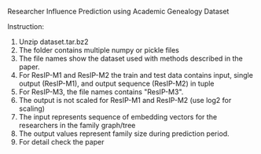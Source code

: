 Researcher Influence Prediction using Academic Genealogy Dataset

Instruction:

1. Unzip dataset.tar.bz2
2. The folder contains multiple numpy or pickle files
3. The file names show the dataset used with methods described in the paper.
4. For ResIP-M1 and ResIP-M2 the train and test data contains input, single output (ResIP-M1), and output sequence (ResIP-M2) in tuple
5. For ResIP-M3, the file names contains "ResIP-M3".
6. The output is not scaled for ResIP-M1 and ResIP-M2 (use log2 for scaling)
7. The input represents sequence of embedding vectors for the researchers in the family graph/tree
8. The output values represent family size during prediction period.
8. For detail check the paper
